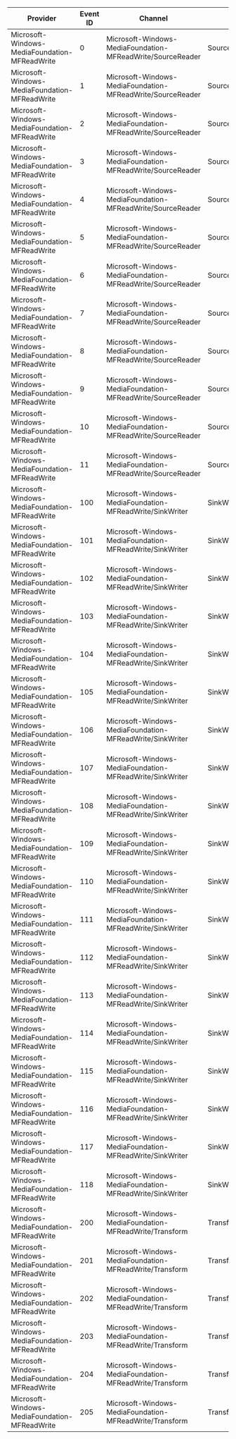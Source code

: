 Provider                                       |  Event ID  |  Channel                                                     |  Message
-----------------------------------------------|------------|--------------------------------------------------------------|----------------------------------------
Microsoft-Windows-MediaFoundation-MFReadWrite  |  0         |  Microsoft-Windows-MediaFoundation-MFReadWrite/SourceReader  |  SourceReader_SetCurrentMediaType_Begin
Microsoft-Windows-MediaFoundation-MFReadWrite  |  1         |  Microsoft-Windows-MediaFoundation-MFReadWrite/SourceReader  |  SourceReader_SetCurrentMediaType_End
Microsoft-Windows-MediaFoundation-MFReadWrite  |  2         |  Microsoft-Windows-MediaFoundation-MFReadWrite/SourceReader  |  SourceReader_SetCurrentPosition_Begin
Microsoft-Windows-MediaFoundation-MFReadWrite  |  3         |  Microsoft-Windows-MediaFoundation-MFReadWrite/SourceReader  |  SourceReader_SetCurrentPosition_End
Microsoft-Windows-MediaFoundation-MFReadWrite  |  4         |  Microsoft-Windows-MediaFoundation-MFReadWrite/SourceReader  |  SourceReader_ReadSample_Begin
Microsoft-Windows-MediaFoundation-MFReadWrite  |  5         |  Microsoft-Windows-MediaFoundation-MFReadWrite/SourceReader  |  SourceReader_ReadSample_End
Microsoft-Windows-MediaFoundation-MFReadWrite  |  6         |  Microsoft-Windows-MediaFoundation-MFReadWrite/SourceReader  |  SourceReader_Flush_Begin
Microsoft-Windows-MediaFoundation-MFReadWrite  |  7         |  Microsoft-Windows-MediaFoundation-MFReadWrite/SourceReader  |  SourceReader_Flush_End
Microsoft-Windows-MediaFoundation-MFReadWrite  |  8         |  Microsoft-Windows-MediaFoundation-MFReadWrite/SourceReader  |  SourceReader_RequestSample
Microsoft-Windows-MediaFoundation-MFReadWrite  |  9         |  Microsoft-Windows-MediaFoundation-MFReadWrite/SourceReader  |  SourceReader_MediaSourceEvent
Microsoft-Windows-MediaFoundation-MFReadWrite  |  10        |  Microsoft-Windows-MediaFoundation-MFReadWrite/SourceReader  |  SourceReader_MediaStreamEvent
Microsoft-Windows-MediaFoundation-MFReadWrite  |  11        |  Microsoft-Windows-MediaFoundation-MFReadWrite/SourceReader  |  SourceReader_Error
Microsoft-Windows-MediaFoundation-MFReadWrite  |  100       |  Microsoft-Windows-MediaFoundation-MFReadWrite/SinkWriter    |  SinkWriter_SetInputMediaType_Begin
Microsoft-Windows-MediaFoundation-MFReadWrite  |  101       |  Microsoft-Windows-MediaFoundation-MFReadWrite/SinkWriter    |  SinkWriter_SetInputMediaType_End
Microsoft-Windows-MediaFoundation-MFReadWrite  |  102       |  Microsoft-Windows-MediaFoundation-MFReadWrite/SinkWriter    |  SinkWriter_BeginWriting
Microsoft-Windows-MediaFoundation-MFReadWrite  |  103       |  Microsoft-Windows-MediaFoundation-MFReadWrite/SinkWriter    |  SinkWriter_WriteSample
Microsoft-Windows-MediaFoundation-MFReadWrite  |  104       |  Microsoft-Windows-MediaFoundation-MFReadWrite/SinkWriter    |  SinkWriter_StreamTick
Microsoft-Windows-MediaFoundation-MFReadWrite  |  105       |  Microsoft-Windows-MediaFoundation-MFReadWrite/SinkWriter    |  SinkWriter_Marker_Placed
Microsoft-Windows-MediaFoundation-MFReadWrite  |  106       |  Microsoft-Windows-MediaFoundation-MFReadWrite/SinkWriter    |  SinkWriter_Marker_Fired
Microsoft-Windows-MediaFoundation-MFReadWrite  |  107       |  Microsoft-Windows-MediaFoundation-MFReadWrite/SinkWriter    |  SinkWriter_ProcessSample
Microsoft-Windows-MediaFoundation-MFReadWrite  |  108       |  Microsoft-Windows-MediaFoundation-MFReadWrite/SinkWriter    |  SinkWriter_Finalize_Begin
Microsoft-Windows-MediaFoundation-MFReadWrite  |  109       |  Microsoft-Windows-MediaFoundation-MFReadWrite/SinkWriter    |  SinkWriter_Finalize_End
Microsoft-Windows-MediaFoundation-MFReadWrite  |  110       |  Microsoft-Windows-MediaFoundation-MFReadWrite/SinkWriter    |  SinkWriter_MediaSinkEvent
Microsoft-Windows-MediaFoundation-MFReadWrite  |  111       |  Microsoft-Windows-MediaFoundation-MFReadWrite/SinkWriter    |  SinkWriter_StreamSinkEvent
Microsoft-Windows-MediaFoundation-MFReadWrite  |  112       |  Microsoft-Windows-MediaFoundation-MFReadWrite/SinkWriter    |  SinkWriter_Throttle_Begin
Microsoft-Windows-MediaFoundation-MFReadWrite  |  113       |  Microsoft-Windows-MediaFoundation-MFReadWrite/SinkWriter    |  SinkWriter_Throttle_End
Microsoft-Windows-MediaFoundation-MFReadWrite  |  114       |  Microsoft-Windows-MediaFoundation-MFReadWrite/SinkWriter    |  SinkWriter_Error
Microsoft-Windows-MediaFoundation-MFReadWrite  |  115       |  Microsoft-Windows-MediaFoundation-MFReadWrite/SinkWriter    |  SinkWriter_StreamError
Microsoft-Windows-MediaFoundation-MFReadWrite  |  116       |  Microsoft-Windows-MediaFoundation-MFReadWrite/SinkWriter    |  SinkWriter_StateChange
Microsoft-Windows-MediaFoundation-MFReadWrite  |  117       |  Microsoft-Windows-MediaFoundation-MFReadWrite/SinkWriter    |  SinkWriter_EndOfSegment
Microsoft-Windows-MediaFoundation-MFReadWrite  |  118       |  Microsoft-Windows-MediaFoundation-MFReadWrite/SinkWriter    |  SinkWriter_Flush
Microsoft-Windows-MediaFoundation-MFReadWrite  |  200       |  Microsoft-Windows-MediaFoundation-MFReadWrite/Transform     |  Transform_ProcessInput
Microsoft-Windows-MediaFoundation-MFReadWrite  |  201       |  Microsoft-Windows-MediaFoundation-MFReadWrite/Transform     |  Transform_ProcessInputError
Microsoft-Windows-MediaFoundation-MFReadWrite  |  202       |  Microsoft-Windows-MediaFoundation-MFReadWrite/Transform     |  Transform_ProcessOutput
Microsoft-Windows-MediaFoundation-MFReadWrite  |  203       |  Microsoft-Windows-MediaFoundation-MFReadWrite/Transform     |  Transform_ProcessOutputError
Microsoft-Windows-MediaFoundation-MFReadWrite  |  204       |  Microsoft-Windows-MediaFoundation-MFReadWrite/Transform     |  Transform_ProcessMessage
Microsoft-Windows-MediaFoundation-MFReadWrite  |  205       |  Microsoft-Windows-MediaFoundation-MFReadWrite/Transform     |  Transform_Event